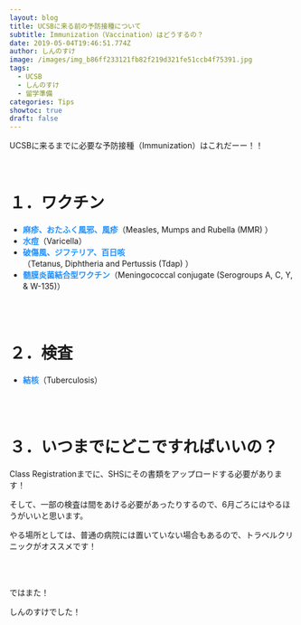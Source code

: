 ```yaml
---
layout: blog
title: UCSBに来る前の予防接種について
subtitle: Immunization（Vaccination）はどうするの？
date: 2019-05-04T19:46:51.774Z
author: しんのすけ
image: /images/img_b86ff233121fb82f219d321fe51ccb4f75391.jpg
tags:
  - UCSB
  - しんのすけ
  - 留学準備
categories: Tips
showtoc: true
draft: false
---
```

UCSBに来るまでに必要な予防接種（Immunization）はこれだーー！！

<br>

# １．ワクチン

* **<font color="DodgerBlue">麻疹、おたふく風邪、風疹</font>**（Measles, Mumps and Rubella (MMR)）
* **<font color="DodgerBlue">水痘</font>**（Varicella）
* **<font color="DodgerBlue">破傷風、ジフテリア、百日咳</font>**（Tetanus, Diphtheria and Pertussis (Tdap)）
* **<font color="DodgerBlue">髄膜炎菌結合型ワクチン</font>**（Meningococcal conjugate (Serogroups A, C, Y, & W-135)）

<br>

<br>

# ２．検査

* **<font color="DodgerBlue">結核</font>**（Tuberculosis）

<br>

<br>

# ３．いつまでにどこですればいいの？

Class Registrationまでに、SHSにその書類をアップロードする必要があります！

そして、一部の検査は間をあける必要があったりするので、6月ごろにはやるほうがいいと思います。

やる場所としては、普通の病院には置いていない場合もあるので、トラベルクリニックがオススメです！

<br>

<br>

ではまた！

しんのすけでした！
